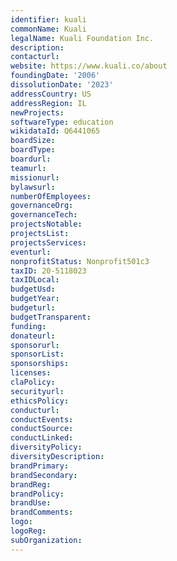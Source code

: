 ```yaml
---
identifier: kuali
commonName: Kuali
legalName: Kuali Foundation Inc.
description:
contacturl:
website: https://www.kuali.co/about
foundingDate: '2006'
dissolutionDate: '2023'
addressCountry: US
addressRegion: IL
newProjects:
softwareType: education
wikidataId: Q6441065
boardSize:
boardType:
boardurl:
teamurl:
missionurl:
bylawsurl:
numberOfEmployees:
governanceOrg:
governanceTech:
projectsNotable:
projectsList:
projectsServices:
eventurl:
nonprofitStatus: Nonprofit501c3
taxID: 20-5118023
taxIDLocal:
budgetUsd:
budgetYear:
budgeturl:
budgetTransparent:
funding:
donateurl:
sponsorurl:
sponsorList:
sponsorships:
licenses:
claPolicy:
securityurl:
ethicsPolicy:
conducturl:
conductEvents:
conductSource:
conductLinked:
diversityPolicy:
diversityDescription:
brandPrimary:
brandSecondary:
brandReg:
brandPolicy:
brandUse:
brandComments:
logo:
logoReg:
subOrganization:
---
```


